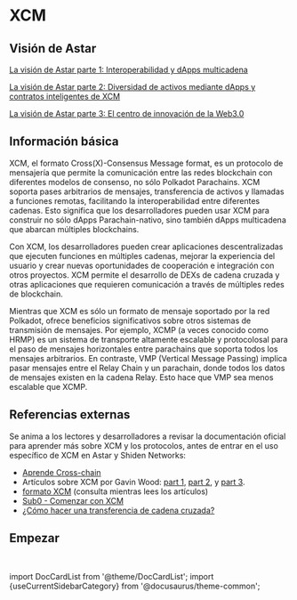 # XCM

## Visión de Astar

[La visión de Astar parte 1: Interoperabilidad y dApps multicadena](https://medium.com/astar-network/the-astar-vision-part-1-interoperability-and-multi-chain-dapps-30f014087831)

[La visión de Astar parte 2: Diversidad de activos mediante dApps y contratos inteligentes de XCM](https://medium.com/astar-network/the-astar-vision-part-2-asset-diversity-through-xcm-dapps-and-smart-contracts-3a689dee5b77)

[La visión de Astar parte 3: El centro de innovación de la Web3.0](https://medium.com/astar-network/the-astar-vision-part-3-the-innovation-hub-of-web3-0-1cace547aba3)

## Información básica

XCM, el formato Cross(X)-Consensus Message format, es un protocolo de mensajería que permite la comunicación entre las redes blockchain con diferentes modelos de consenso, no sólo Polkadot Parachains. XCM soporta pases arbitrarios de mensajes, transferencia de activos y llamadas a funciones remotas, facilitando la interoperabilidad entre diferentes cadenas. Esto significa que los desarrolladores pueden usar XCM para construir no sólo dApps Parachain-nativo, sino también dApps multicadena que abarcan múltiples blockchains.

Con XCM, los desarrolladores pueden crear aplicaciones descentralizadas que ejecuten funciones en múltiples cadenas, mejorar la experiencia del usuario y crear nuevas oportunidades de cooperación e integración con otros proyectos. XCM permite el desarrollo de DEXs de cadena cruzada y otras aplicaciones que requieren comunicación a través de múltiples redes de blockchain.

Mientras que XCM es sólo un formato de mensaje soportado por la red Polkadot, ofrece beneficios significativos sobre otros sistemas de transmisión de mensajes. Por ejemplo, XCMP (a veces conocido como HRMP) es un sistema de transporte altamente escalable y protocolosal para el paso de mensajes horizontales entre parachains que soporta todos los mensajes arbitrarios. En contraste, VMP (Vertical Message Passing) implica pasar mensajes entre el Relay Chain y un parachain, donde todos los datos de mensajes existen en la cadena Relay. Esto hace que VMP sea menos escalable que XCMP.

## Referencias externas

Se anima a los lectores y desarrolladores a revisar la documentación oficial para aprender más sobre XCM y los protocolos, antes de entrar en el uso específico de XCM en Astar y Shiden Networks:

- [Aprende Cross-chain](https://wiki.polkadot.network/docs/learn-crosschain)
- Artículos sobre XCM por Gavin Wood: [part 1](https://medium.com/polkadot-network/xcm-the-cross-consensus-message-format-3b77b1373392), [part 2](https://medium.com/polkadot-network/xcm-part-ii-versioning-and-compatibility-b313fc257b83), y [part 3](https://medium.com/polkadot-network/xcm-part-iii-execution-and-error-management-ceb8155dd166).
- [formato XCM](https://github.com/paritytech/xcm-format) (consulta mientras lees los artículos)
- [Sub0 - Comenzar con XCM](https://www.youtube.com/watch?v=5cgq5jOZx9g)
- [¿Cómo hacer una transferencia de cadena cruzada?](https://www.youtube.com/watch?v=5cgq5jOZx9g)

## Empezar

<br/>

import DocCardList from '@theme/DocCardList';
import {useCurrentSidebarCategory} from '@docusaurus/theme-common';

<DocCardList items={useCurrentSidebarCategory().items}/>
